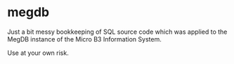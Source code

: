 # megdb

Just a bit messy bookkeeping of SQL source code which was applied to the MegDB instance of the Micro B3 Information System.

Use at your own risk.
